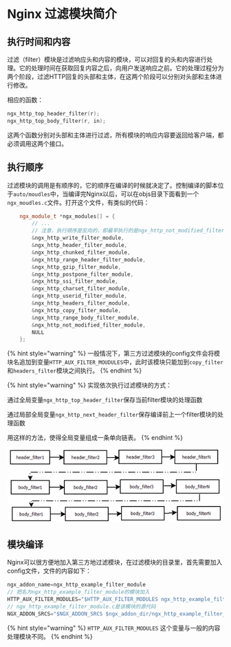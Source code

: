 # Nginx 过滤模块简介

## 执行时间和内容

过滤（filter）模块是过滤响应头和内容的模块，可以对回复的头和内容进行处理。它的处理时间在获取回复内容之后，向用户发送响应之前。它的处理过程分为两个阶段，过滤HTTP回复的头部和主体，在这两个阶段可以分别对头部和主体进行修改。

相应的函数：

```cpp
ngx_http_top_header_filter(r);
ngx_http_top_body_filter(r, in);
```

这两个函数分别对头部和主体进行过滤，所有模块的响应内容要返回给客户端，都必须调用这两个接口。

## 执行顺序

过滤模块的调用是有顺序的，它的顺序在编译的时候就决定了。控制编译的脚本位于`auto/moudles`中，当编译完Nginx以后，可以在objs目录下面看到一个`ngx_moudles.c`文件。打开这个文件，有类似的代码：

```cpp
    ngx_module_t *ngx_modules[] = {
        // ...
        // 注意，执行顺序是反向的，即最早执行的是ngx_http_not_modified_filter_module
        &ngx_http_write_filter_module,
        &ngx_http_header_filter_module,
        &ngx_http_chunked_filter_module,
        &ngx_http_range_header_filter_module,
        &ngx_http_gzip_filter_module,
        &ngx_http_postpone_filter_module,
        &ngx_http_ssi_filter_module,
        &ngx_http_charset_filter_module,
        &ngx_http_userid_filter_module,
        &ngx_http_headers_filter_module,
        &ngx_http_copy_filter_module,
        &ngx_http_range_body_filter_module,
        &ngx_http_not_modified_filter_module,
        NULL
    };
```

{% hint style="warning" %}
一般情况下，第三方过滤模块的config文件会将模块名追加到变量`HTTP_AUX_FILTER_MOUDULES`中，此时该模块只能加到`copy_filter`和`headers_filter`模块之间执行。
{% endhint %}

{% hint style="warning" %}
实现依次执行过滤模块的方式：

通过全局变量`ngx_http_top_header_filter`保存当前filter模块的处理函数

通过局部全局变量`ngx_http_next_header_filter`保存编译前上一个filter模块的处理函数

用这样的方法，使得全局变量组成一条单向链表。
{% endhint %}

![&#x54CD;&#x5E94;&#x5934;&#x548C;&#x54CD;&#x5E94;&#x4F53;&#x8FC7;&#x6EE4;&#x51FD;&#x6570;&#x7684;&#x6267;&#x884C;&#x987A;&#x5E8F;](../.gitbook/assets/image%20%286%29.png)

## 模块编译

Nginx可以很方便地加入第三方地过滤模块，在过滤模块的目录里，首先需要加入config文件，文件的内容如下：

```cpp
ngx_addon_name=ngx_http_example_filter_module 
// 把名为ngx_http_example_filter_module的模块加入
HTTP_AUX_FILTER_MODULES="$HTTP_AUX_FILTER_MODULES ngx_http_example_filter_module" 
// ngx_http_example_filter_module.c是该模块的源代码
NGX_ADDON_SRCS="$NGX_ADDON_SRCS $ngx_addon_dir/ngx_http_example_filter_module.c"
```

{% hint style="warning" %}
`HTTP_AUX_FILTER_MODULES` 这个变量与一般的内容处理模块不同。
{% endhint %}

